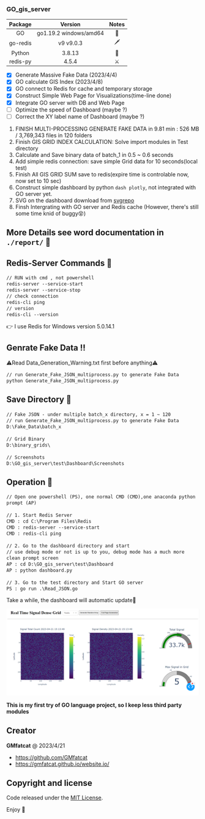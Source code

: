 ### GO_gis_server

| Package | Version | Notes |
| :------:| :-----: | :------: |
| GO  | go1.19.2 windows/amd64 | :hammer: |
| go-redis  | v9 v9.0.3  | :dagger:  |
| Python  |  3.8.13  | :bow_and_arrow:  |
| redis-py  |  4.5.4  | :crossed_swords:|
    
- [x] Generate Massive Fake Data (2023/4/4)
- [x] GO calculate GIS Index (2023/4/8)
- [x] GO connect to Redis for cache and temporary storage
- [x] Construct Simple Web Page for Visualizations(time-line done)
- [x] Integrate GO server with DB and Web Page
- [ ] Optimize the speed of Dashboard (maybe ?)
- [ ] Correct the XY label name of Dashboard (maybe ?)
    
1. FINISH MULTI-PROCESSING GENERATE FAKE DATA in 9.81 min : 526 MB / 3,769,343 files in 120 folders    
2. Finish GIS GRID INDEX CALCULATION: Solve import modules in Test directory    
3. Calculate and Save binary data of batch_1 in 0.5 ~ 0.6 seconds    
4. Add simple redis connection: save simple Grid data for 10 seconds(local test)    
5. Finish All GIS GRID SUM save to redis(expire time is controlable now, now set to 10 sec)    
6. Construct simple dashboard by python ```dash plotly```, not integrated with GO server yet.    
7. SVG on the dashboard download from [svgrepo](https://www.svgrepo.com/)     
8. Finsh Intergrating with GO server and Redis cache (However, there's still some time knid of buggy:dizzy_face:)    

## More Details see word documentation in ```./report/```  :page_facing_up:	

## Redis-Server Commands :hugs:
```=
// RUN with cmd , not powershell
redis-server --service-start
redis-server --service-stop
// check connection
redis-cli ping
// version
redis-cli --version
```

:point_right: I use Redis for Windows version 5.0.14.1    

## Genrate Fake Data :bangbang:
:warning:Read Data_Generation_Warning.txt first before anything:warning:
```=
// run Generate_Fake_JSON_multiprocess.py to generate Fake Data
python Generate_Fake_JSON_multiprocess.py
```

## Save Directory :file_folder:   
```=
// Fake JSON - under multiple batch_x directory, x = 1 ~ 120
// run Generate_Fake_JSON_multiprocess.py to generate Fake Data
D:\Fake_Data\batch_x

// Grid Binary
D:\binary_grids\

// Screenshots
D:\GO_gis_server\test\Dashboard\Screenshots
```    

## Operation :signal_strength:
```=
// Open one powershell (PS), one normal CMD (CMD),one anaconda python prompt (AP)

// 1. Start Redis Server
CMD : cd C:\Program Files\Redis
CMD : redis-server --service-start
CMD : redis-cli ping

// 2. Go to the dashboard directory and start 
// use debug mode or not is up to you, debug mode has a much more clean prompt screen
AP : cd D:\GO_gis_server\test\Dashboard
AP : python dashboard.py

// 3. Go to the test directory and Start GO server
PS : go run .\Read_JSON.go
```    

Take a while, the dashboard will automatic update:repeat:  
<p align="center">
  <img src="./test/Dashboard/Screenshots/2023_04_21_15_14_08_fullscreenshot.png" alt="Dashboard Example">
</p>  


**This is my first try of GO language project, so I keep less third party modules**



## Creator

**GMfatcat** @ 2023/4/21

- <https://github.com/GMfatcat>
- <https://gmfatcat.github.io/website.io/>

## Copyright and license

Code released under the [MIT License](https://reponame/blob/master/LICENSE).  

Enjoy :metal:
